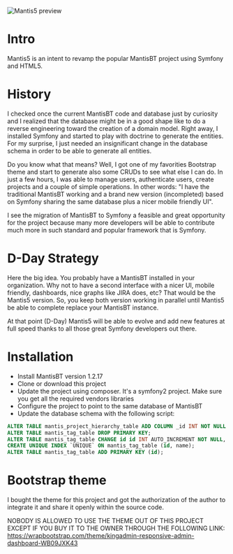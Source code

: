 ![Mantis5 preview](http://elierdelgado.com/wp-content/uploads/2015/01/Mantis5.png)

# Intro
Mantis5 is an intent to revamp the popular MantisBT project using Symfony and HTML5.

# History 
I checked once the current MantisBT code and database just by curiosity and I realized that the database might be in a good shape like to do a reverse engineering toward the creation of a domain model. Right away, I installed Symfony and started to play with doctrine to generate the entities. For my surprise, I just needed an insignificant change in the database schema in order to be able to generate all entities.

Do you know what that means? Well, I got one of my favorities Bootstrap theme and start to generate also some CRUDs to see what else I can do. In just a few hours, I was able to manage users, authenticate users, create projects and a couple of simple operations. In other words: "I have the traditional MantisBT working and a brand new version (incompleted) based on Symfony sharing the same database plus a nicer mobile friendly UI".

I see the migration of MantisBT to Symfony a feasible and great opportunity for the project because many more developers will be able to contribute much more in such standard and popular framework that is Symfony.

# D-Day Strategy
Here the big idea. You probably have a MantisBT installed in your organization. Why not to have a second interface with a nicer UI, mobile friendly, dashboards, nice graphs like JIRA does, etc? That would be the Mantis5 version. So, you keep both version working in parallel until Mantis5 be able to complete replace your MantisBT instance.

At that point (D-Day) Mantis5 will be able to evolve and add new features at full speed thanks to all those great Symfony developers out there.

# Installation
* Install MantisBT version 1.2.17
* Clone or download this project
* Update the project using composer. It's a symfony2 project. Make sure you get all the required vendors libraries
* Configure the project to point to the same database of MantisBT
* Update the database schema with the following script:
```SQL
ALTER TABLE mantis_project_hierarchy_table ADD COLUMN _id INT NOT NULL AUTO_INCREMENT FIRST, ADD PRIMARY KEY (_id);
ALTER TABLE mantis_tag_table DROP PRIMARY KEY;
ALTER TABLE mantis_tag_table CHANGE id id INT AUTO_INCREMENT NOT NULL, CHANGE user_id user_id INT NOT NULL, CHANGE date_created date_created INT NOT NULL, CHANGE date_updated date_updated INT NOT NULL;
CREATE UNIQUE INDEX `UNIQUE` ON mantis_tag_table (id, name);
ALTER TABLE mantis_tag_table ADD PRIMARY KEY (id);
```


# Bootstrap theme
I bought the theme for this project and got the authorization of the author to integrate it and share it openly within the source code.

NOBODY IS ALLOWED TO USE THE THEME OUT OF THIS PROJECT EXCEPT IF YOU BUY IT TO THE OWNER THROUGH THE FOLLOWING LINK:  
https://wrapbootstrap.com/theme/kingadmin-responsive-admin-dashboard-WB09JXK43


